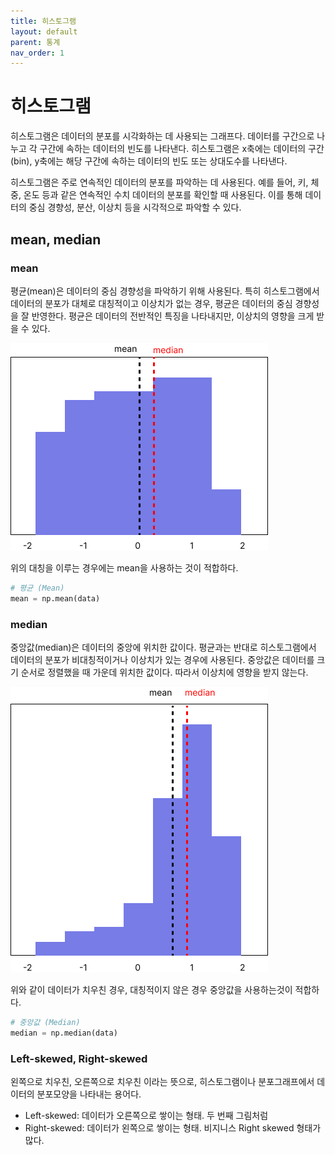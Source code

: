 ```yaml
---
title: 히스토그램
layout: default
parent: 통계
nav_order: 1
---
```


# 히스토그램

히스토그램은 데이터의 분포를 시각화하는 데 사용되는 그래프다. 데이터를 구간으로 나누고 각 구간에 속하는 데이터의 빈도를 나타낸다. 히스토그램은 x축에는 데이터의 구간(bin), y축에는 해당 구간에 속하는 데이터의 빈도 또는 상대도수를 나타낸다.

히스토그램은 주로 연속적인 데이터의 분포를 파악하는 데 사용된다. 예를 들어, 키, 체중, 온도 등과 같은 연속적인 수치 데이터의 분포를 확인할 때 사용된다. 이를 통해 데이터의 중심 경향성, 분산, 이상치 등을 시각적으로 파악할 수 있다.



## mean, median

### mean

평균(mean)은 데이터의 중심 경향성을 파악하기 위해 사용된다. 특히 히스토그램에서 데이터의 분포가 대체로 대칭적이고 이상치가 없는 경우, 평균은 데이터의 중심 경향성을 잘 반영한다. 평균은 데이터의 전반적인 특징을 나타내지만, 이상치의 영향을 크게 받을 수 있다.

![](../../assets/images/statistics/mean_median.png)

위의 대칭을 이루는 경우에는 mean을 사용하는 것이 적합하다.

```python
# 평균 (Mean)
mean = np.mean(data)
```



### median

중앙값(median)은 데이터의 중앙에 위치한 값이다. 평균과는 반대로 히스토그램에서 데이터의 분포가 비대칭적이거나 이상치가 있는 경우에 사용된다. 중앙값은 데이터를 크기 순서로 정렬했을 때 가운데 위치한 값이다. 따라서 이상치에 영향을 받지 않는다.

![](../../assets/images/statistics/median.png)

위와 같이 데이터가 치우친 경우, 대칭적이지 않은 경우 중앙값을 사용하는것이 적합하다.

```python
# 중앙값 (Median)
median = np.median(data)
```



### Left-skewed, Right-skewed

왼쪽으로 치우친, 오른쪽으로 치우친 이라는 뜻으로, 히스토그램이나 분포그래프에서 데이터의 분포모양을 나타내는 용어다.

* Left-skewed: 데이터가 오른쪽으로 쌓이는 형태. 두 번째 그림처럼
* Right-skewed: 데이터가 왼쪽으로 쌓이는 형태. 비지니스 Right skewed 형태가 많다.
